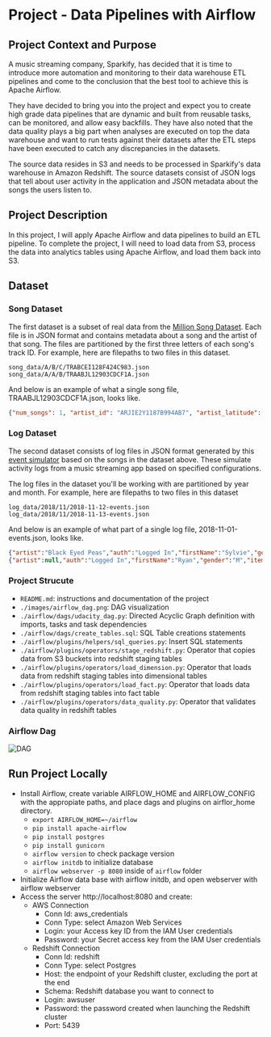 # Project - Data Pipelines with Airflow

## Project Context and Purpose
A music streaming company, Sparkify, has decided that it is time to introduce more automation and monitoring to their data warehouse ETL pipelines and come to the conclusion that the best tool to achieve this is Apache Airflow.

They have decided to bring you into the project and expect you to create high grade data pipelines that are dynamic and built from reusable tasks, can be monitored, and allow easy backfills. They have also noted that the data quality plays a big part when analyses are executed on top the data warehouse and want to run tests against their datasets after the ETL steps have been executed to catch any discrepancies in the datasets.

The source data resides in S3 and needs to be processed in Sparkify's data warehouse in Amazon Redshift. The source datasets consist of JSON logs that tell about user activity in the application and JSON metadata about the songs the users listen to.


## Project Description
In this project, I will apply Apache Airflow and data pipelines to build an ETL pipeline. To complete the project, I will need to load data from S3, process the data into analytics tables using Apache Airflow, and load them back into S3.


## Dataset
### Song Dataset
The first dataset is a subset of real data from the [Million Song Dataset](http://millionsongdataset.com/). Each file is in JSON format and contains metadata about a song and the artist of that song. The files are partitioned by the first three letters of each song's track ID. For example, here are filepaths to two files in this dataset.
```
song_data/A/B/C/TRABCEI128F424C983.json
song_data/A/A/B/TRAABJL12903CDCF1A.json
```
And below is an example of what a single song file, TRAABJL12903CDCF1A.json, looks like.
```json
{"num_songs": 1, "artist_id": "ARJIE2Y1187B994AB7", "artist_latitude": null, "artist_longitude": null, "artist_location": "", "artist_name": "Line Renaud", "song_id": "SOUPIRU12A6D4FA1E1", "title": "Der Kleine Dompfaff", "duration": 152.92036, "year": 0}
```

### Log Dataset
The second dataset consists of log files in JSON format generated by this [event simulator](https://github.com/Interana/eventsim) based on the songs in the dataset above. These simulate activity logs from a music streaming app based on specified configurations.

The log files in the dataset you'll be working with are partitioned by year and month. For example, here are filepaths to two files in this dataset
```
log_data/2018/11/2018-11-12-events.json
log_data/2018/11/2018-11-13-events.json
```
And below is an example of what part of a single log file, 2018-11-01-events.json, looks like.
```json
{"artist":"Black Eyed Peas","auth":"Logged In","firstName":"Sylvie","gender":"F","itemInSession":0,"lastName":"Cruz","length":214.93506,"level":"free","location":"Washington-Arlington-Alexandria, DC-VA-MD-WV","method":"PUT","page":"NextSong","registration":1540266185796.0,"sessionId":9,"song":"Pump It","status":200,"ts":1541108520796,"userAgent":"\"Mozilla\/5.0 (Macintosh; Intel Mac OS X 10_9_4) AppleWebKit\/537.77.4 (KHTML, like Gecko) Version\/7.0.5 Safari\/537.77.4\"","userId":"10"}
{"artist":null,"auth":"Logged In","firstName":"Ryan","gender":"M","itemInSession":0,"lastName":"Smith","length":null,"level":"free","location":"San Jose-Sunnyvale-Santa Clara, CA","method":"GET","page":"Home","registration":1541016707796.0,"sessionId":169,"song":null,"status":200,"ts":1541109015796,"userAgent":"\"Mozilla\/5.0 (X11; Linux x86_64) AppleWebKit\/537.36 (KHTML, like Gecko) Ubuntu Chromium\/36.0.1985.125 Chrome\/36.0.1985.125 Safari\/537.36\"","userId":"26"}
```

### Project Strucute
- `README.md`: instructions and documentation of the project
- `./images/airflow_dag.png`: DAG visualization
- `./airflow/dags/udacity_dag.py`: Directed Acyclic Graph definition with imports, tasks and task dependencies
- `./airflow/dags/create_tables.sql`: SQL Table creations statements
- `./airflow/plugins/helpers/sql_queries.py`: Insert SQL statements
- `./airflow/plugins/operators/stage_redshift.py`: Operator that copies data from S3 buckets into redshift staging tables
- `./airflow/plugins/operators/load_dimension.py`: Operator that loads data from redshift staging tables into dimensional tables
- `./airflow/plugins/operators/load_fact.py`: Operator that loads data from redshift staging tables into fact table
- `./airflow/plugins/operators/data_quality.py`: Operator that validates data quality in redshift tables

### Airflow Dag
<img src="https://github.com/wanlipu/data_pipelines_with_airflow/blob/master/images/airflow_dag.PNG" alt="DAG" />

## Run Project Locally
- Install Airflow, create variable AIRFLOW_HOME and AIRFLOW_CONFIG with the appropiate paths, and place dags and plugins on airflor_home directory.
  - `export AIRFLOW_HOME=~/airflow`
  - `pip install apache-airflow`
  - `pip install postgres`
  - `pip install gunicorn`
  - `airflow version` to check package version
  - `airflow initdb` to initialize database
  - `airflow webserver -p 8080` inside of `airflow` folder
- Initialize Airflow data base with airflow initdb, and open webserver with airflow webserver
- Access the server http://localhost:8080 and create:
  - AWS Connection 
    - Conn Id: aws_credentials
    - Conn Type: select Amazon Web Services
    - Login: your Access key ID from the IAM User credentials
    - Password: your Secret access key from the IAM User credentials
  - Redshift Connection 
    - Conn Id: redshift
    - Conn Type: select Postgres
    - Host: the endpoint of your Redshift cluster, excluding the port at the end
    - Schema: Redshift database you want to connect to
    - Login: awsuser
    - Password: the password created when launching the Redshift cluster
    - Port: 5439

